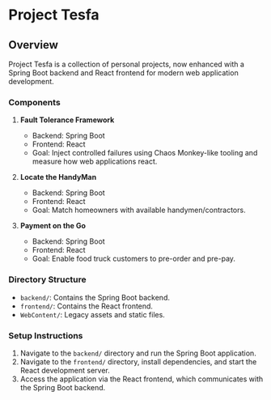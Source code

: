 # Project Tesfa

## Overview
Project Tesfa is a collection of personal projects, now enhanced with a Spring Boot backend and React frontend for modern web application development.

### Components
1. **Fault Tolerance Framework**
   - Backend: Spring Boot
   - Frontend: React
   - Goal: Inject controlled failures using Chaos Monkey-like tooling and measure how web applications react.

2. **Locate the HandyMan**
   - Backend: Spring Boot
   - Frontend: React
   - Goal: Match homeowners with available handymen/contractors.

3. **Payment on the Go**
   - Backend: Spring Boot
   - Frontend: React
   - Goal: Enable food truck customers to pre-order and pre-pay.

### Directory Structure
- `backend/`: Contains the Spring Boot backend.
- `frontend/`: Contains the React frontend.
- `WebContent/`: Legacy assets and static files.

### Setup Instructions
1. Navigate to the `backend/` directory and run the Spring Boot application.
2. Navigate to the `frontend/` directory, install dependencies, and start the React development server.
3. Access the application via the React frontend, which communicates with the Spring Boot backend.
